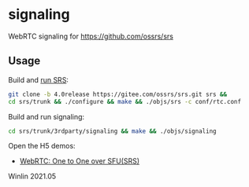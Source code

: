 # signaling

WebRTC signaling for https://github.com/ossrs/srs

## Usage

Build and [run SRS](https://github.com/ossrs/srs/tree/4.0release#usage):

```bash
git clone -b 4.0release https://gitee.com/ossrs/srs.git srs &&
cd srs/trunk && ./configure && make && ./objs/srs -c conf/rtc.conf
```

Build and run signaling:

```bash
cd srs/trunk/3rdparty/signaling && make && ./objs/signaling
```

Open the H5 demos:

* [WebRTC: One to One over SFU(SRS)](http://localhost:1989/demos/one2one.html?autostart=true)

Winlin 2021.05
